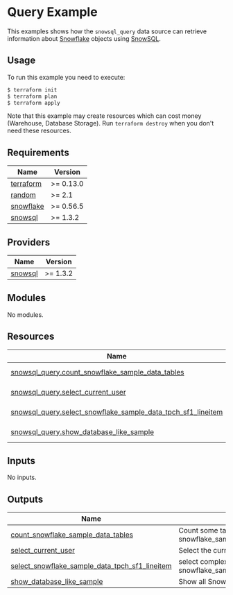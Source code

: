 # Query Example

This examples shows how the `snowsql_query` data source can retrieve information about [Snowflake](https://www.snowflake.com) objects using [SnowSQL](https://docs.snowflake.com/en/user-guide/snowsql.html).

## Usage

To run this example you need to execute:

```bash
$ terraform init
$ terraform plan
$ terraform apply
```

Note that this example may create resources which can cost money (Warehouse, Database Storage). Run `terraform destroy` when you don't need these resources.

<!-- BEGINNING OF PRE-COMMIT-TERRAFORM DOCS HOOK -->
## Requirements

| Name | Version |
|------|---------|
| <a name="requirement_terraform"></a> [terraform](#requirement\_terraform) | >= 0.13.0 |
| <a name="requirement_random"></a> [random](#requirement\_random) | >= 2.1 |
| <a name="requirement_snowflake"></a> [snowflake](#requirement\_snowflake) | >= 0.56.5 |
| <a name="requirement_snowsql"></a> [snowsql](#requirement\_snowsql) | >= 1.3.2 |

## Providers

| Name | Version |
|------|---------|
| <a name="provider_snowsql"></a> [snowsql](#provider\_snowsql) | >= 1.3.2 |

## Modules

No modules.

## Resources

| Name | Type |
|------|------|
| [snowsql_query.count_snowflake_sample_data_tables](https://registry.terraform.io/providers/aidanmelen/snowsql/latest/docs/data-sources/query) | data source |
| [snowsql_query.select_current_user](https://registry.terraform.io/providers/aidanmelen/snowsql/latest/docs/data-sources/query) | data source |
| [snowsql_query.select_snowflake_sample_data_tpch_sf1_lineitem](https://registry.terraform.io/providers/aidanmelen/snowsql/latest/docs/data-sources/query) | data source |
| [snowsql_query.show_database_like_sample](https://registry.terraform.io/providers/aidanmelen/snowsql/latest/docs/data-sources/query) | data source |

## Inputs

No inputs.

## Outputs

| Name | Description |
|------|-------------|
| <a name="output_count_snowflake_sample_data_tables"></a> [count\_snowflake\_sample\_data\_tables](#output\_count\_snowflake\_sample\_data\_tables) | Count some tables from snowflake\_sample\_data |
| <a name="output_select_current_user"></a> [select\_current\_user](#output\_select\_current\_user) | Select the current user. |
| <a name="output_select_snowflake_sample_data_tpch_sf1_lineitem"></a> [select\_snowflake\_sample\_data\_tpch\_sf1\_lineitem](#output\_select\_snowflake\_sample\_data\_tpch\_sf1\_lineitem) | select complex query from snowflake\_sample\_data.tpch\_sf1.lineitem. |
| <a name="output_show_database_like_sample"></a> [show\_database\_like\_sample](#output\_show\_database\_like\_sample) | Show all Snowflake sample databases. |
<!-- END OF PRE-COMMIT-TERRAFORM DOCS HOOK -->
